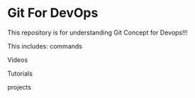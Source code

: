 # Git For DevOps

This repository is for understanding Git Concept for Devops!!!

This includes:
commands

Videos

Tutorials

projects






